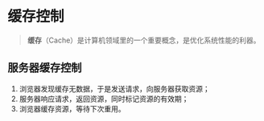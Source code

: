 # 缓存控制

> **缓存**（Cache）是计算机领域里的一个重要概念，是优化系统性能的利器。

## 服务器缓存控制

1. 浏览器发现缓存无数据，于是发送请求，向服务器获取资源；
2. 服务器响应请求，返回资源，同时标记资源的有效期；
3. 浏览器缓存资源，等待下次重用。
